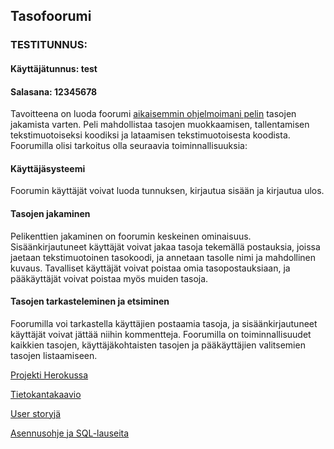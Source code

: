 ## Tasofoorumi

### TESTITUNNUS:
#### Käyttäjätunnus: test
#### Salasana: 12345678

Tavoitteena on luoda foorumi [aikaisemmin ohjelmoimani pelin](https://github.com/Craetion5/otm-harjoitustyo) tasojen jakamista varten. Peli mahdollistaa tasojen muokkaamisen, tallentamisen tekstimuotoiseksi koodiksi ja lataamisen tekstimuotoisesta koodista. Foorumilla olisi tarkoitus olla seuraavia toiminnallisuuksia:

#### Käyttäjäsysteemi

Foorumin käyttäjät voivat luoda tunnuksen, kirjautua sisään ja kirjautua ulos.

#### Tasojen jakaminen

Pelikenttien jakaminen on foorumin keskeinen ominaisuus. Sisäänkirjautuneet käyttäjät voivat jakaa tasoja tekemällä postauksia, joissa jaetaan tekstimuotoinen tasokoodi, ja annetaan tasolle nimi ja mahdollinen kuvaus. Tavalliset käyttäjät voivat poistaa omia tasopostauksiaan, ja pääkäyttäjät voivat poistaa myös muiden tasoja.

#### Tasojen tarkasteleminen ja etsiminen

Foorumilla voi tarkastella käyttäjien postaamia tasoja, ja sisäänkirjautuneet käyttäjät voivat jättää niihin kommentteja. Foorumilla on toiminnallisuudet kaikkien tasojen, käyttäjäkohtaisten tasojen ja pääkäyttäjien valitsemien tasojen listaamiseen.

[Projekti Herokussa](https://mazelevelforum.herokuapp.com/)

[Tietokantakaavio](https://github.com/Craetion5/tasofoorumi/blob/master/documentation/tietokantakaavio.png)

[User storyjä](https://github.com/Craetion5/tasofoorumi/blob/master/documentation/user_storyt.md)

[Asennusohje ja SQL-lauseita](https://github.com/Craetion5/tasofoorumi/blob/master/documentation/ohje.md)
